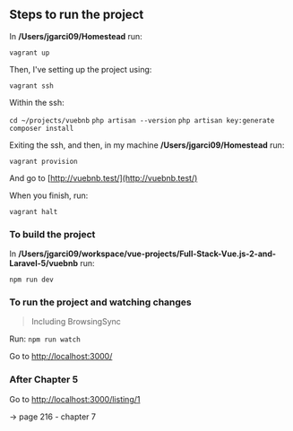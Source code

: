## Steps to run the project

In **/Users/jgarci09/Homestead** run:

`vagrant up`

Then, I've setting up the project using:

`vagrant ssh`

Within the ssh:

`cd ~/projects/vuebnb`
`php artisan --version`
`php artisan key:generate`
`composer install`

Exiting the ssh, and then, in my machine **/Users/jgarci09/Homestead** run:

`vagrant provision`

And go to [http://vuebnb.test/](http://vuebnb.test/)

When you finish, run:

`vagrant halt`


### To build the project

In **/Users/jgarci09/workspace/vue-projects/Full-Stack-Vue.js-2-and-Laravel-5/vuebnb** run:

`npm run dev`


### To run the project and watching changes

> Including BrowsingSync

Run: 
`npm run watch`

Go to [http://localhost:3000/](http://localhost:3000/)

### After Chapter 5

Go to [http://localhost:3000/listing/1](http://localhost:3000/listing/1)

-> page 216 - chapter 7